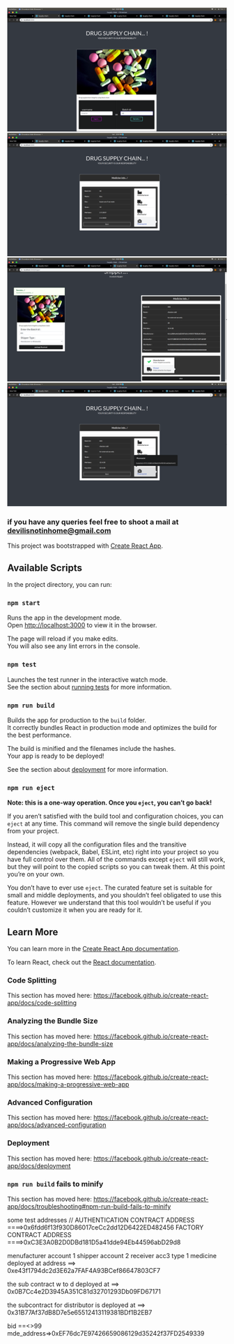 

![](https://github.com/3vilbird/drug_supply_chain_using_blockchain/blob/master/pro/01_first_page.png)
![](https://github.com/3vilbird/drug_supply_chain_using_blockchain/blob/master/pro/02_drug_verificationby_user.png)
![](https://github.com/3vilbird/drug_supply_chain_using_blockchain/blob/master/pro/10_manu_whole_track_shipment.png)
![](https://github.com/3vilbird/drug_supply_chain_using_blockchain/blob/master/pro/26_user_getting_the_info.png)



### if you have any queries feel free to shoot a mail at devilisnotinhome@gmail.com













This project was bootstrapped with [Create React App](https://github.com/facebook/create-react-app).







## Available Scripts

In the project directory, you can run:

### `npm start`

Runs the app in the development mode.<br />
Open [http://localhost:3000](http://localhost:3000) to view it in the browser.

The page will reload if you make edits.<br />
You will also see any lint errors in the console.

### `npm test`

Launches the test runner in the interactive watch mode.<br />
See the section about [running tests](https://facebook.github.io/create-react-app/docs/running-tests) for more information.

### `npm run build`

Builds the app for production to the `build` folder.<br />
It correctly bundles React in production mode and optimizes the build for the best performance.

The build is minified and the filenames include the hashes.<br />
Your app is ready to be deployed!

See the section about [deployment](https://facebook.github.io/create-react-app/docs/deployment) for more information.

### `npm run eject`

**Note: this is a one-way operation. Once you `eject`, you can’t go back!**

If you aren’t satisfied with the build tool and configuration choices, you can `eject` at any time. This command will remove the single build dependency from your project.

Instead, it will copy all the configuration files and the transitive dependencies (webpack, Babel, ESLint, etc) right into your project so you have full control over them. All of the commands except `eject` will still work, but they will point to the copied scripts so you can tweak them. At this point you’re on your own.

You don’t have to ever use `eject`. The curated feature set is suitable for small and middle deployments, and you shouldn’t feel obligated to use this feature. However we understand that this tool wouldn’t be useful if you couldn’t customize it when you are ready for it.

## Learn More

You can learn more in the [Create React App documentation](https://facebook.github.io/create-react-app/docs/getting-started).

To learn React, check out the [React documentation](https://reactjs.org/).

### Code Splitting

This section has moved here: https://facebook.github.io/create-react-app/docs/code-splitting

### Analyzing the Bundle Size

This section has moved here: https://facebook.github.io/create-react-app/docs/analyzing-the-bundle-size

### Making a Progressive Web App

This section has moved here: https://facebook.github.io/create-react-app/docs/making-a-progressive-web-app

### Advanced Configuration

This section has moved here: https://facebook.github.io/create-react-app/docs/advanced-configuration

### Deployment

This section has moved here: https://facebook.github.io/create-react-app/docs/deployment

### `npm run build` fails to minify

This section has moved here: https://facebook.github.io/create-react-app/docs/troubleshooting#npm-run-build-fails-to-minify

some test addresses
//
AUTHENTICATION CONTRACT ADDRESS ====>0x6fdd6f13f930D86017ceCc2dd12D6422ED482456
FACTORY CONTRACT ADDRESS ====>0xC3E3A0B2D0DBd181D5a41dde94Eb44596abD29d8

menufacturer account 1
shipper account 2
receiver acc3 type 1
medicine deployed at address ==> 0xe43f1794dc2d3E62a7FAF4A93BCef86647803CF7

the sub contract w to d deployed at ==> 0x0B7Cc4e2D3945A351C81d32701293Db09FD67171

the subcontract for distributor is deployed at ==> 0x31B77Af37dB8D7e5e65512413119381BDf1B2EB7

bid ==<>99
mde_address=>0xEF76dc7E97426659086129d35242f37FD2549339
